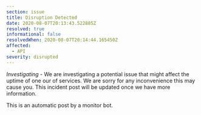 ```yaml
---
section: issue
title: Disruption Detected
date: 2020-08-07T20:13:43.522885Z
resolved: true
informational: false
resolvedWhen: 2020-08-07T20:14:44.165450Z
affected:
  - API
severity: disrupted
---
```

*Investigating* - We are investigating a potential issue that might affect the uptime of one our of services. We are sorry for any inconvenience this may cause you. This incident post will be updated once we have more information.

This is an automatic post by a monitor bot.
        